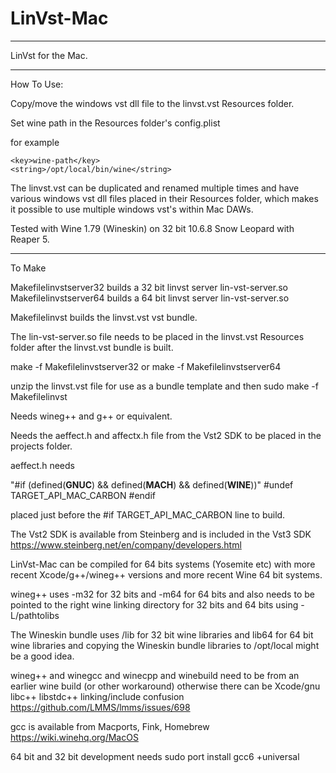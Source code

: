 # LinVst-Mac

------------

LinVst for the Mac.

------------

How To Use:

Copy/move the windows vst dll file to the linvst.vst Resources folder.

Set wine path in the Resources folder's config.plist

for example

	<key>wine-path</key>
	<string>/opt/local/bin/wine</string>
	
The linvst.vst can be duplicated and renamed multiple times and have various windows vst dll files placed in their Resources folder, which makes it possible to use multiple windows vst's within Mac DAWs.	

Tested with Wine 1.79 (Wineskin) on 32 bit 10.6.8 Snow Leopard with Reaper 5.

---------------

To Make

Makefilelinvstserver32 builds a 32 bit linvst server lin-vst-server.so
Makefilelinvstserver64 builds a 64 bit linvst server lin-vst-server.so

Makefilelinvst builds the linvst.vst vst bundle.

The lin-vst-server.so file needs to be placed in the linvst.vst Resources folder after the linvst.vst bundle is built.

make -f Makefilelinvstserver32 or make -f Makefilelinvstserver64

unzip the linvst.vst file for use as a bundle template and then sudo make -f Makefilelinvst

Needs wineg++ and g++ or equivalent.

Needs the aeffect.h and affectx.h file from the Vst2 SDK to be placed in the projects folder.

aeffect.h needs 

"#if (defined(__GNUC__) && defined(__MACH__) && defined(__WINE__))"
#undef TARGET_API_MAC_CARBON
#endif

placed just before the #if TARGET_API_MAC_CARBON line to build.

The Vst2 SDK is available from Steinberg and is included in the Vst3 SDK https://www.steinberg.net/en/company/developers.html

LinVst-Mac can be compiled for 64 bits systems (Yosemite etc) with more recent Xcode/g++/wineg++ versions and more recent Wine 64 bit systems.

wineg++ uses -m32 for 32 bits and -m64 for 64 bits and also needs to be pointed to the right wine linking directory for 32 bits and 64 bits using -L/pathtolibs

The Wineskin bundle uses /lib for 32 bit wine libraries and lib64 for 64 bit wine libraries and copying the Wineskin bundle libraries to /opt/local might be a good idea.

wineg++ and winegcc and winecpp and winebuild need to be from an earlier wine build (or other workaround) otherwise there can be Xcode/gnu libc++ libstdc++ linking/include confusion https://github.com/LMMS/lmms/issues/698

gcc is available from Macports, Fink, Homebrew https://wiki.winehq.org/MacOS

64 bit and 32 bit development needs sudo port install gcc6 +universal



